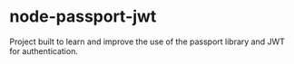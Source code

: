 # node-passport-jwt
Project built to learn and improve the use of the passport library and JWT for authentication.
